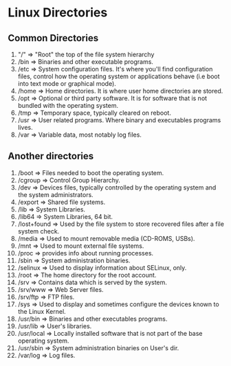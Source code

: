 # Linux Directories

## Common Directories

1. "/" => "Root" the top of the file system hierarchy
2. /bin => Binaries and other executable programs. 
3. /etc => System configuration files. It's where you'll find configuration files, control how the operating system or applications behave (i.e boot into text mode or graphical mode).
4. /home => Home directories. It is where user home directories are stored. 
5. /opt => Optional or third party software. It is for software that is not bundled with the operating system. 
6. /tmp => Temporary space, typically cleared on reboot. 
7. /usr => User related programs. Where binary and executables programs lives. 
8. /var => Variable data, most notably log files. 

## Another directories

1. /boot => Files needed to boot the operating system.
2. /cgroup => Control Group Hierarchy. 
3. /dev => Devices files, typically controlled by the operating system and the system administrators. 
3. /export => Shared file systems. 
4. /lib => System Libraries. 
5. /lib64 => System Libraries, 64 bit. 
6. /lost+found => Used by the file system to store recovered files after a file system check.
7. /media => Used to mount removable media (CD-ROMS, USBs).
8. /mnt => Used to mount external file systems. 
9. /proc => provides info about running processes. 
10. /sbin => System administration binaries. 
11. /selinux => Used to display information about SELinux, only. 
12. /root => The home directory for the root account. 
13. /srv => Contains data which is served by the system. 
14. /srv/www => Web Server files. 
15. /srv/ftp => FTP files. 
16. /sys => Used to display and sometimes configure the devices known to the Linux Kernel. 
18. /usr/bin => Binaries and other executables programs. 
19. /usr/lib => User's libraries. 
20. /usr/local => Locally installed software that is not part of the base operating system. 
21. /usr/sbin => System administration binaries on User's dir. 
22. /var/log => Log files. 
